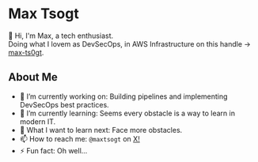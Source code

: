 # Max Tsogt

👋 Hi, I'm Max, a tech enthusiast.  
Doing what I lovem as DevSecOps, in AWS Infrastructure on this handle -> [max-ts0gt](https://github.com/max-ts0gt).

## About Me

-   🔭 I’m currently working on: Building pipelines and implementing DevSecOps best practices.
-   🌱 I’m currently learning: Seems every obstacle is a way to learn in modern IT.
-   🤔 What I want to learn next: Face more obstacles.
-   📫 How to reach me: `@maxtsogt` on [X!](https://twitter.com/maxtsogt)
-   ⚡ Fun fact: Oh well... 

